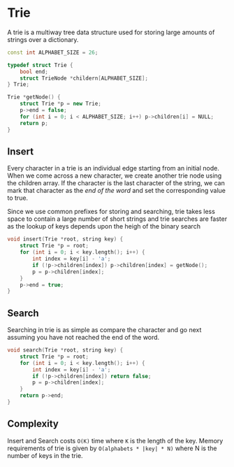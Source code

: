 # Trie

A trie is a multiway tree data structure used for storing large amounts of strings over a dictionary.

```cpp
const int ALPHABET_SIZE = 26;

typedef struct Trie {
    bool end;
    struct TrieNode *childern[ALPHABET_SIZE];
} Trie;

Trie *getNode() {
    struct Trie *p = new Trie;
    p->end = false;
    for (int i = 0; i < ALPHABET_SIZE; i++) p->children[i] = NULL;
    return p;
}
```


## Insert

Every character in a trie is an individual edge starting from an initial node. When we come across a new character, we create another trie node using the children array. If the character is the last character of the string, we can mark that character as the *end of the word* and set the corresponding value to true.

Since we use common prefixes for storing and searching, trie takes less space to contain a large number of short strings and trie searches are faster as the lookup of keys depends upon the heigh of the binary search

```cpp
void insert(Trie *root, string key) {
    struct Trie *p = root;
    for (int i = 0; i < key.length(); i++) {
        int index = key[i] - 'a';
        if (!p->children[index]) p->children[index] = getNode();
        p = p->children[index];
    }
    p->end = true;
}
```


## Search

Searching in trie is as simple as compare the character and go next assuming you have not reached the end of the word.


```cpp
void search(Trie *root, string key) {
    struct Trie *p = root;
    for (int i = 0; i < key.length(); i++) {
        int index = key[i] - 'a';
        if (!p->children[index]) return false;
        p = p->children[index];
    }
    return p->end;
}
```


## Complexity

Insert and Search costs `O(K)` time where `K` is the length of the key.
Memory requirements of trie is given by `O(alphabets * |key| * N)` where N is the number of keys in the trie.
